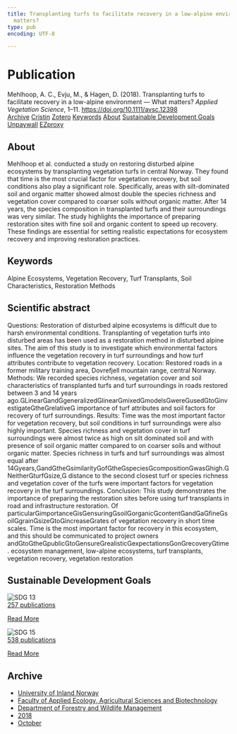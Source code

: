 ```yaml
---
title: Transplanting turfs to facilitate recovery in a low-alpine environment — What
  matters?
type: pub
encoding: UTF-8

---
```

<h1>Publication</h1>
<article id="csl-bib-container-4QRZ4PGR" class="csl-bib-container">
  <div class="csl-bib-body"> <div class="csl-entry">Mehlhoop, A. C., Evju, M., &#38; Hagen, D. (2018). Transplanting turfs to facilitate recovery in a low-alpine environment — What matters? <i>Applied Vegetation Science</i>, 1–11. <a href="https://doi.org/10.1111/avsc.12398">https://doi.org/10.1111/avsc.12398</a></div> </div>
  <div class="csl-bib-buttons">
    <a href="#taxonomy-article-4QRZ4PGR" alt="archive" class="csl-bib-button">Archive</a>
    <a href="https://app.cristin.no/results/show.jsf?id=1620533" alt="Cristin" class="csl-bib-button">Cristin</a>
    <a href="http://zotero.org/groups/5881554/items/4QRZ4PGR" alt="Zotero" class="csl-bib-button">Zotero</a>
    <a href="#keywords-article-4QRZ4PGR" alt="keywords" class="csl-bib-button">Keywords</a>
    <a href="#about-article-4QRZ4PGR" alt="about_pub" class="csl-bib-button">About</a>
    <a href="#sdg-article-4QRZ4PGR" alt="sdg" class="csl-bib-button">Sustainable Development Goals</a>
    <a href="https://brage.inn.no/inn-xmlui/bitstream/11250/2588472/1/MehlhoopTransplanting%2bApplVegSci2018postprint.pdf" alt="Unpaywall" class="csl-bib-button">Unpaywall</a>
    <a href="https://brage.inn.no/inn-xmlui/bitstream/11250/2588472/1/MehlhoopTransplanting%2bApplVegSci2018postprint.pdf" alt="EZproxy" class="csl-bib-button">EZproxy</a>
  </div>
  <div id="csl-bib-meta-container-4QRZ4PGR"></div>
</article>
<div id="csl-bib-meta-4QRZ4PGR" class="csl-bib-meta">
  <article id="about-article-4QRZ4PGR" class="about_pub-article">
    <h1>About</h1>
    Mehlhoop et al. conducted a study on restoring disturbed alpine ecosystems by transplanting vegetation turfs in central Norway. They found that time is the most crucial factor for vegetation recovery, but soil conditions also play a significant role. Specifically, areas with silt-dominated soil and organic matter showed almost double the species richness and vegetation cover compared to coarser soils without organic matter. After 14 years, the species composition in transplanted turfs and their surroundings was very similar. The study highlights the importance of preparing restoration sites with fine soil and organic content to speed up recovery. These findings are essential for setting realistic expectations for ecosystem recovery and improving restoration practices.
  </article>
  <article id="keywords-article-4QRZ4PGR" class="keywords-article">
    <h1>Keywords</h1>
    Alpine Ecosystems, Vegetation Recovery, Turf Transplants, Soil Characteristics, Restoration Methods
  </article>
  <article id="abstract-article-4QRZ4PGR" class="abstract-article">
    <h1>Scientific abstract</h1>
    Questions: Restoration of disturbed alpine ecosystems is difficult due to harsh environmental conditions. Transplanting of vegetation turfs into disturbed areas has  
been used as a restoration method in disturbed alpine sites. The aim of this study is to investigate which environmental factors influence the vegetation recovery in turf  
surroundings and how turf attributes contribute to vegetation recovery. 
Location: Restored roads in a former military training area, Dovrefjell mountain range, central Norway. 
Methods: We recorded species richness, vegetation cover and soil characteristics of  
transplanted turfs and turf surroundings in roads restored between 3 and 14 years ago.Linearandgeneralizedlinearmixedmodelswereusedtoinvestigatetherelative 
importance of turf attributes and soil factors for recovery of turf surroundings. 
Results: Time was the most important factor for vegetation recovery, but soil conditions in turf surroundings were also highly important. Species richness and vegetation cover in turf surroundings were almost twice as high on silt dominated soil and  with presence of soil organic matter compared to on coarser soils and without organic matter. Species richness in turfs and turf surroundings was almost equal after 14years,andthesimilarityofthespeciescompositionwashigh.Neitherturfsize, 
distance to the second closest turf or species richness and vegetation cover of the turfs were important factors for vegetation recovery in the turf surroundings. 
Conclusion: This study demonstrates the importance of preparing the restoration  sites before using turf transplants in road and infrastructure restoration. Of particularimportanceisensuringsoilorganiccontentandafinesoilgrainsizetoincreaserates of vegetation recovery in short time scales. Time is the most important factor  for recovery in this ecosystem, and this should be communicated to project owners  
andtothepublictoensurerealisticexpectationsonrecoverytime. 
ecosystem management, low-alpine ecosystems, turf transplants, vegetation recovery,  
vegetation restoration
  </article>
  <article id="sdg-article-4QRZ4PGR" class="sdg-article">
    <h1>Sustainable Development Goals</h1>
    <div class="sdg-container"><div id="sdg13" class="sdg">
        <img src="{{< params subfolder >}}images/sdg/sdg13_en.png" class="image" alt="SDG 13">
        <div class="sdg-overlay">
          <a href="/en/archive/?key=?sdg=13#archive" class="sdg-publication-count"><span>257</span> publications</a>
          <p><a href="https://sdgs.un.org/goals/goal13" class="sdg-read-more">Read More</a></p>
        </div>
      </div> <div id="sdg15" class="sdg">
        <img src="{{< params subfolder >}}images/sdg/sdg15_en.png" class="image" alt="SDG 15">
        <div class="sdg-overlay">
          <a href="/en/archive/?key=?sdg=15#archive" class="sdg-publication-count"><span>538</span> publications</a>
          <p><a href="https://sdgs.un.org/goals/goal15" class="sdg-read-more">Read More</a></p>
        </div>
      </div></div>
  </article>
  <article id="taxonomy-article-4QRZ4PGR" class="taxonomy-article">
    <h1>Archive</h1>
    <ul>
      <li>
        <a href="/en/archive/?key=3DCRN523">University of Inland Norway</a>
      </li>
      <li>
        <a href="/en/archive/?key=T77LXH6D">Faculty of Applied Ecology, Agricultural Sciences and Biotechnology</a>
      </li>
      <li>
        <a href="/en/archive/?key=7TRARPE3">Department of Forestry and Wildlife Management</a>
      </li>
      <li>
        <a href="/en/archive/?key=YEV4VALG">2018</a>
      </li>
      <li>
        <a href="/en/archive/?key=IWF76GZ5">October</a>
      </li>
    </ul>
  </article>
</div>
